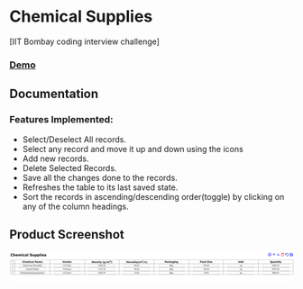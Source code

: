 # Chemical Supplies
[IIT Bombay coding interview challenge]

### [Demo](https://sankalp-prog.github.io/chemical-supplies/)

## Documentation 
### Features Implemented:
- Select/Deselect All records.
- Select any record and move it up and down using the icons
- Add new records.
- Delete Selected Records.
- Save all the changes done to the records.
- Refreshes the table to its last saved state.
- Sort the records in ascending/descending order(toggle) by clicking on any of the column headings.

## Product Screenshot
![product Screenshot](/Product_Screenshot.png)